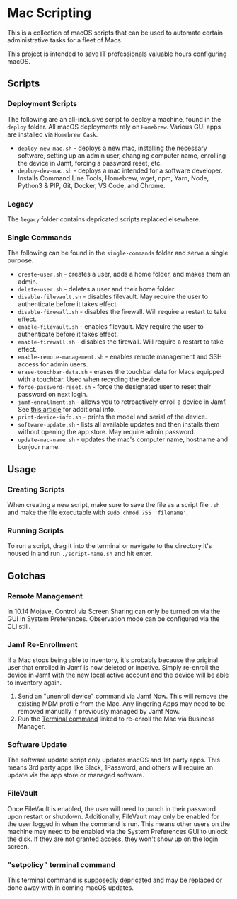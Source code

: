 # Mac Scripting
This is a collection of macOS scripts that can be used to automate certain administrative tasks for a fleet of Macs.

This project is intended to save IT professionals valuable hours configuring macOS.

## Scripts

### Deployment Scripts
The following are an all-inclusive script to deploy a machine, found in the `deploy` folder. All macOS deployments rely on `Homebrew`. Various GUI apps are installed via `Homebrew Cask`.
- `deploy-new-mac.sh` - deploys a new mac, installing the necessary software, setting up an admin user, changing computer name, enrolling the device in Jamf, forcing a password reset, etc.
- `deploy-dev-mac.sh` - deploys a mac intended for a software developer. Installs Command Line Tools, Homebrew, wget, npm, Yarn, Node, Python3 & PIP, Git, Docker, VS Code, and Chrome.

### Legacy
The `legacy` folder contains depricated scripts replaced elsewhere.

### Single Commands
The following can be found in the `single-commands` folder and serve a single purpose.
- `create-user.sh` - creates a user, adds a home folder, and makes them an admin.
- `delete-user.sh` - deletes a user and their home folder.
- `disable-filevault.sh` - disables filevault. May require the user to authenticate before it takes effect.
- `disable-firewall.sh` - disables the firewall. Will require a restart to take effect.
- `enable-filevault.sh` - enables filevault. May require the user to authenticate before it takes effect.
- `enable-firewall.sh` - disables the firewall. Will require a restart to take effect.
- `enable-remote-management.sh` - enables remote management and SSH access for admin users.
- `erase-touchbar-data.sh` - erases the touchbar data for Macs equipped with a touchbar. Used when recycling the device.
- `force-password-reset.sh` - force the designated user to reset their password on next login.
- `jamf-enrollment.sh` - allows you to retroactively enroll a device in Jamf. See [this article](https://support.jamfnow.com/s/article/360007191652-Enrolling-a-Computer-via-Automated-MDM-Enrollment-Post-Setup-Assistant) for additional info.
- `print-device-info.sh` - prints the model and serial of the device.
- `software-update.sh` - lists all available updates and then installs them without opening the app store. May require admin password.
- `update-mac-name.sh` - updates the mac's computer name, hostname and bonjour name.

## Usage

### Creating Scripts
When creating a new script, make sure to save the file as a script file `.sh` and make the file executable with `sudo chmod 755 'filename'`.

### Running Scripts
To run a script, drag it into the terminal or navigate to the directory it's housed in and run `./script-name.sh` and hit enter.

## Gotchas

### Remote Management
In 10.14 Mojave, Control via Screen Sharing can only be turned on via the GUI in System Preferences. Observation mode can be configured via the CLI still.

### Jamf Re-Enrollment
If a Mac stops being able to inventory, it's probably because the original user that enrolled in Jamf is now deleted or inactive. Simply re-enroll the device in Jamf with the new local active account and the device will be able to inventory again. 
1. Send an "unenroll device" command via Jamf Now. This will remove the existing MDM profile from the Mac. Any lingering Apps may need to be removed manually if previously managed by Jamf Now.
2. Run the [Terminal command](https://support.jamfnow.com/s/article/360007191652-Enrolling-a-Computer-via-Automated-MDM-Enrollment-Post-Setup-Assistant) linked to re-enroll the Mac via Business Manager.

### Software Update
The software update script only updates macOS and 1st party apps. This means 3rd party apps like Slack, 1Password, and others will require an update via the app store or managed software.

### FileVault
Once FileVault is enabled, the user will need to punch in their password upon restart or shutdown. Additionally, FileVault may only be enabled for the user logged in when the command is run. This means other users on the machine may need to be enabled via the System Preferences GUI to unlock the disk. If they are not granted access, they won't show up on the login screen.

### "setpolicy" terminal command
This terminal command is [supposedly depricated](https://www.jamf.com/jamf-nation/discussions/25933/using-pwpolicy-to-require-an-immediate-password-reset) and may be replaced or done away with in coming macOS updates.